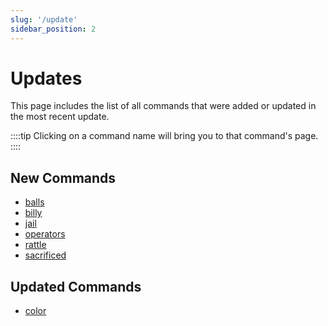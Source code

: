 ```yaml
---
slug: '/update'
sidebar_position: 2
---
```


# Updates

This page includes the list of all commands that were added or updated in the most recent update.

::::tip
Clicking on a command name will bring you to that command's page.
::::

## New Commands

- [balls](voice/balls.md)
- [billy](voice/billy.md)
- [jail](voice/jail.md)
- [operators](voice/operators.md)
- [rattle](voice/rattle.md)
- [sacrificed](voice/sacrificed.md)

## Updated Commands


- [color](utility/color.md)